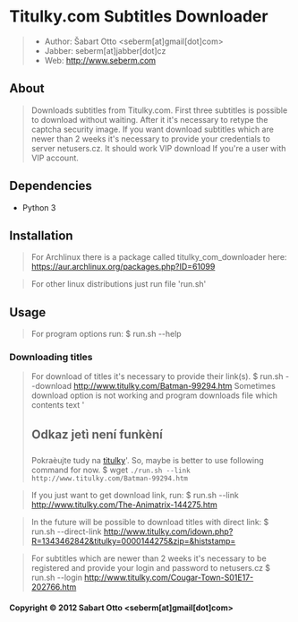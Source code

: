 # Titulky.com Subtitles Downloader

> * Author: Šabart Otto <seberm[at]gmail[dot]com>
> * Jabber: seberm[at]jabber[dot]cz
> * Web: http://www.seberm.com

## About
> Downloads subtitles from Titulky.com. First three subtitles is possible to download without waiting. After it it's necessary to retype the captcha security image.
> If you want download subtitles which are newer than 2 weeks it's necessary to provide your credentials to server netusers.cz.
> It should work VIP download If you're a user with VIP account.

## Dependencies
- Python 3

## Installation
> For Archlinux there is a package called titulky_com_downloader here: https://aur.archlinux.org/packages.php?ID=61099

> For other linux distributions just run file 'run.sh'

## Usage
> For program options run:
> $ run.sh --help

### Downloading titles
> For download of titles it's necessary to provide their link(s).
> $ run.sh --download http://www.titulky.com/Batman-99294.htm
> Sometimes download option is not working and program downloads file which contents text '<h2>Odkaz jetì není funkèní</h2>Pokraèujte tudy na <a href="http://www.titulky.com">titulky</a>'.
So, maybe is better to use following command for now.
> $ wget `./run.sh --link http://www.titulky.com/Batman-99294.htm`

> If you just want to get download link, run:
> $ run.sh --link http://www.titulky.com/The-Animatrix-144275.htm

> In the future will be possible to download titles with direct link:
> $ run.sh --direct-link http://www.titulky.com/idown.php?R=1343462842&titulky=0000144275&zip=&histstamp=

> For subtitles which are newer than 2 weeks it's necessary to be registered and provide your login and password to netusers.cz
> $ run.sh --login http://www.titulky.com/Cougar-Town-S01E17-202766.htm

#### Copyright © 2012 Sabart Otto <seberm[at]gmail[dot]com>
